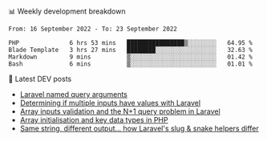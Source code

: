 📊 Weekly development breakdown
<!--START_SECTION:waka-->

```text
From: 16 September 2022 - To: 23 September 2022

PHP              6 hrs 53 mins   ████████████████▒░░░░░░░░   64.95 %
Blade Template   3 hrs 27 mins   ████████░░░░░░░░░░░░░░░░░   32.63 %
Markdown         9 mins          ▒░░░░░░░░░░░░░░░░░░░░░░░░   01.42 %
Bash             6 mins          ▒░░░░░░░░░░░░░░░░░░░░░░░░   01.01 %
```

<!--END_SECTION:waka-->

📕 Latest DEV posts
<!-- BLOG-POST-LIST:START -->
- [Laravel named query arguments](https://dev.to/michaelvickersuk/laravel-named-query-arguments-28kd)
- [Determining if multiple inputs have values with Laravel](https://dev.to/michaelvickersuk/determining-if-multiple-inputs-have-values-with-laravel-km6)
- [Array inputs validation and the N+1 query problem in Laravel](https://dev.to/michaelvickersuk/array-inputs-validation-and-the-n1-query-problem-in-laravel-2agb)
- [Array initialisation and key data types in PHP](https://dev.to/michaelvickersuk/array-initialisation-and-key-data-types-in-php-1e5b)
- [Same string, different output... how Laravel&#39;s slug &amp; snake helpers differ](https://dev.to/michaelvickersuk/same-string-different-output-how-laravels-slug-snake-helpers-differ-1ccj)
<!-- BLOG-POST-LIST:END -->
